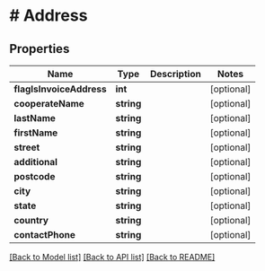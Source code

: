 # # Address

## Properties

Name | Type | Description | Notes
------------ | ------------- | ------------- | -------------
**flagIsInvoiceAddress** | **int** |  | [optional]
**cooperateName** | **string** |  | [optional]
**lastName** | **string** |  | [optional]
**firstName** | **string** |  | [optional]
**street** | **string** |  | [optional]
**additional** | **string** |  | [optional]
**postcode** | **string** |  | [optional]
**city** | **string** |  | [optional]
**state** | **string** |  | [optional]
**country** | **string** |  | [optional]
**contactPhone** | **string** |  | [optional]

[[Back to Model list]](../../README.md#models) [[Back to API list]](../../README.md#endpoints) [[Back to README]](../../README.md)
